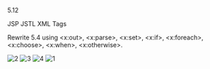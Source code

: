 5.12

JSP JSTL XML Tags 

Rewrite 5.4 using <x:out>, <x:parse>, <x:set>, <x:if>, <x:foreach>, <x:choose>, <x:when>, 
<x:otherwise>.





![2](https://cloud.githubusercontent.com/assets/17025509/14496043/8d448c54-01af-11e6-8f30-03ac8516f76d.jpg)
![3](https://cloud.githubusercontent.com/assets/17025509/14496045/8d5748f8-01af-11e6-91dd-f9c7f0f6f066.jpg)
![4](https://cloud.githubusercontent.com/assets/17025509/14496046/8d5bfc2c-01af-11e6-9316-71c937b1056a.jpg)
![1](https://cloud.githubusercontent.com/assets/17025509/14496047/8d5e1bce-01af-11e6-9868-94e6ef1b3a22.jpg)

